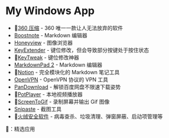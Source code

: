 # My Windows App

- 🌟[360 压缩](http://yasuo.360.cn/) - 360 唯一一款让人无法放弃的软件
- [Boostnote](https://boostnote.io/) - Markdown 编辑器
- [Honeyview](https://www.bandisoft.com/honeyview/) - 图像浏览器
- [KeyExtender](https://keyextender.en.softonic.com/) - 键位修改，但会导致部分按键处于按住状态
- 🌟[KeyTweak](https://www.bleepingcomputer.com/download/keytweak/) - 键位修改神器
- [MarkdownPad 2](http://markdownpad.com/) - Markdown 编辑器
- 🌟[Notion](https://www.notion.so/) - 完全模块化的 Markdown 笔记工具
- [OpenVPN](https://openvpn.net/) - OpenVPN 协议的 VPN 工具
- [PanDownload](https://pandownload.com/) - 解锁百度网盘不限速下载姿势
- 🌟[PotPlayer](https://potplayer.daum.net/) - 本地视频播放器
- 🌟[ScreenToGif](https://www.screentogif.com/) - 录制屏幕并输出 Gif 图像
- [Snipaste](https://zh.snipaste.com/) - 截图工具
- 🌟[火绒安全软件](https://www.huorong.cn/) - 病毒查杀、垃圾清理、弹窗屏蔽、启动项管理等

🌟：精选应用
